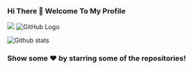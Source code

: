 ### Hi There 👋 Welcome To My Profile
![](https://komarev.com/ghpvc/?username=your-SR-Sunny-Raj&color=orange&style=plastic)
![GitHub Logo](https://media.giphy.com/media/dxn6fRlTIShoeBr69N/giphy.gif)

![Github stats](https://github-readme-stats.vercel.app/api?username=SR-Sunny-Raj&color=red)

### Show some ❤️ by starring some of the repositories!

